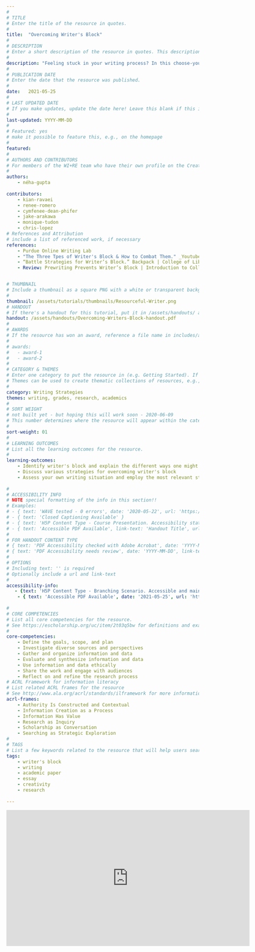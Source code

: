 ```yaml
---
#
# TITLE
# Enter the title of the resource in quotes.
#
title:  "Overcoming Writer's Block"
#
# DESCRIPTION
# Enter a short description of the resource in quotes. This description will appear on the list page as a preview, but not on the tutorial/workshop itself.
#
description: "Feeling stuck in your writing process? In this choose-your-own-adventure tutorial, you'll learn how to identify types of writer's block and discuss strategies for each so you can get back in your writing groove."
#
# PUBLICATION DATE
# Enter the date that the resource was published.
#
date:   2021-05-25
#
# LAST UPDATED DATE
# If you make updates, update the date here! Leave this blank if this is being published for the first time.
#
last-updated: YYYY-MM-DD
#
# Featured: yes
# make it possible to feature this, e.g., on the homepage
#
featured: 
#
# AUTHORS AND CONTRIBUTORS
# For members of the WI+RE team who have their own profile on the Creative Team page, enter the name as firstname-lastname (e.g. doug-worsham). For community partners who don't have their own profile on the WI+RE site, enter their name as Firstname Lastname (e.g. Gene Block). The names will appear in the order you enter them.
#
authors:
    - néha-gupta
 
contributors:
    - kian-ravaei
    - renee-romero
    - cymfenee-dean-phifer
    - jake-arakawa
    - monique-tudon
    - chris-lopez
# References and Attribution
# include a list of referenced work, if necessary
references:
    - Purdue Online Writing Lab
    - "The Three Tpes of Writer's Block & How to Combat Them." _Youtube_, uploaded by Reedsy, 11 Aug. 2020, https://www.youtube.com/watch?v=kveXQz5S_0w
    - “Battle Strategies for Writer’s Block.” Backpack | College of Liberal Arts, 5 Nov. 2019, https://cla.umn.edu/backpack/news-events/blog/battle-strategies-writer-s-block.
    - Review: Prewriting Prevents Writer’s Block | Introduction to College Writing. https://courses.lumenlearning.com/everettcc-introcollegewriting-10wk/chapter/sample-assignment-my-writing-process-prewriting-and-draft/. Accessed 25 May 2021.


# THUMBNAIL
# Include a thumbnail as a square PNG with a white or transparent background. Our standard dimensions are 250x250 px, but any size square will do. Thumbnails for tutorials go in /assets/tutorials/thumbnails/, and for workshops, /assets/workshops/thumbnails/.
#
thumbnail: /assets/tutorials/thumbnails/Resourceful-Writer.png
# HANDOUT
# If there's a handout for this tutorial, put it in /assets/handouts/ and replace the three dots with the filename!
handout: /assets/handouts/Overcoming-Writers-Block-handout.pdf
#
# AWARDS
# If the resource has won an award, reference a file name in includes/awards/ without the .html. For example, if it was accepted to PRIMO, you would write "primo". If the award isn't in includes/awards, create a new award file!
#
# awards: 
#   - award-1
#   - award-2
#
# CATEGORY & THEMES
# Enter one category to put the resource in (e.g. Getting Started). If you enter a category that doesn't already exist, a new category will be created on the WI+RE site.
# Themes can be used to create thematic collections of resources, e.g., stem, etc.
#
category: Writing Strategies
themes: writing, grades, research, academics
#
# SORT WEIGHT
# not built yet - but hoping this will work soon - 2020-06-09
# This number determines where the resource will appear within the category. Larger numbers appear later within the category, and higher numbers appear earlier.
#
sort-weight: 01
#
# LEARNING OUTCOMES
# List all the learning outcomes for the resource.
#
learning-outcomes:
    - Identify writer's block and explain the different ways one might experience it
    - Discuss various strategies for overcoming writer's block
    - Assess your own writing situation and employ the most relevant strategy/solution
    
#
# ACCESSIBILITY INFO
# NOTE special formatting of the info in this section!!
# Examples:
# - { text: 'WAVE tested - 0 errors', date: '2020-05-22', url: 'https://wave.webaim.org/' }
# - { text: 'Closed Captioning Available' }
# - { text: 'H5P Content Type - Course Presentation. Accessibility status - Tested with no known problems', date: 'YYYY-MM-DD', url: 'https://h5p.org/documentation/installation/content-type-accessibility' }
# - { text: 'Accessible PDF Available', link-text: 'Handout Title', url: 'full-url' }
#
# FOR HANDOUT CONTENT TYPE
# { text: 'PDF Accessibility checked with Adobe Acrobat', date: 'YYYY-MM-DD' }
# { text: 'PDF Accessibility needs review', date: 'YYYY-MM-DD', link-text: 'Issue reported', url: 'link to issue' } 
#
# OPTIONS
# Including text: '' is required
# Optionally include a url and link-text
#
accessibility-info:
   - {text: 'H5P Content Type - Branching Scenario. Accessible and maintained by H5P core development team', date: '2021-05-25', url: 'https://h5p.org/documentation/installation/content-type-accessibility'}
    - { text: 'Accessible PDF Available', date: '2021-05-25', url: 'https://uclalibrary.github.io/research-tips/full-url-here.html' }
    
#
# CORE COMPETENCIES
# List all core competencies for the resource.
# See https://escholarship.org/uc/item/2t03q5bw for definitions and examples of each core competency
#
core-competencies:
    - Define the goals, scope, and plan
    - Investigate diverse sources and perspectives
    - Gather and organize information and data
    - Evaluate and synthesize information and data
    - Use information and data ethically 
    - Share the work and engage with audiences
    - Reflect on and refine the research process
# ACRL Framework for information literacy
# List related ACRL frames for the resource
# See http://www.ala.org/acrl/standards/ilframework for more information
acrl-frames:
    - Authority Is Constructed and Contextual
    - Information Creation as a Process
    - Information Has Value
    - Research as Inquiry
    - Scholarship as Conversation
    - Searching as Strategic Exploration
#
# TAGS
# List a few keywords related to the resource that will help users search for it.
tags:
    - writer's block
    - writing
    - academic paper
    - essay
    - creativity
    - research
    
---
```

<iframe src="https://ccle.ucla.edu/mod/hvp/embed.php?id=3851966" width="636" height="356" frameborder="0" allowfullscreen="allowfullscreen"></iframe><script src="https://ccle.ucla.edu/mod/hvp/library/js/h5p-resizer.js" charset="UTF-8"></script>
